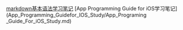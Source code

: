[markdown基本语法学习笔记](MarkDown_Study/markdownstudy.md)
[App Programming Guide for iOS学习笔记](App_Programming_Guidefor_IOS_Study/App_Programing _Guide_For_iOS_Study.md)
